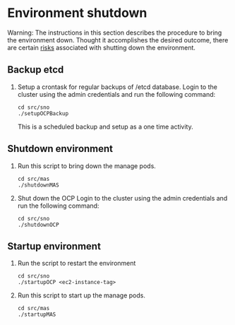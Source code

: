 # Environment shutdown

Warning: The instructions in this section describes the procedure to bring the environment down. Thought it accomplishes the desired outcome, there are certain [risks](https://docs.openshift.com/container-platform/4.12/backup_and_restore/graceful-cluster-shutdown.html) associated with shutting down the environment.

## Backup etcd

1. Setup a crontask for regular backups of /etcd database.
    Login to the cluster using the admin credentials and run the following command:

    ```
    cd src/sno
    ./setupOCPBackup
    ```

    This is a scheduled backup and setup as a one time activity.

## Shutdown environment

1. Run this script to bring down the manage pods.
    ```
    cd src/mas
    ./shutdownMAS
    ```

1. Shut down the OCP
    Login to the cluster using the admin credentials and run the following command:

    ```
    cd src/sno
    ./shutdownOCP
    ```

## Startup environment

1. Run the script to restart the environment

    ```
    cd src/sno
    ./startupOCP <ec2-instance-tag>
    ```

1. Run this script to start up the manage pods.
    ```
    cd src/mas
    ./startupMAS
    ```